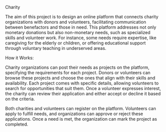 Charity

The aim of this project is to design an online platform that connects charity organizations with donors and volunteers, facilitating communication between benefactors and those in need. This platform addresses not only monetary donations but also non-monetary needs, such as specialized skills and volunteer work. For instance, some needs require expertise, like caregiving for the elderly or children, or offering educational support through voluntary teaching in underserved areas.

How it Works:

Charity organizations can post their needs as projects on the platform, specifying the requirements for each project. Donors or volunteers can browse these projects and choose the ones that align with their skills and availability. Each project comes with specific details, allowing volunteers to search for opportunities that suit them. Once a volunteer expresses interest, the charity can review their application and either accept or decline it based on the criteria.

Both charities and volunteers can register on the platform. Volunteers can apply to fulfill needs, and organizations can approve or reject these applications. Once a need is met, the organization can mark the project as completed.
